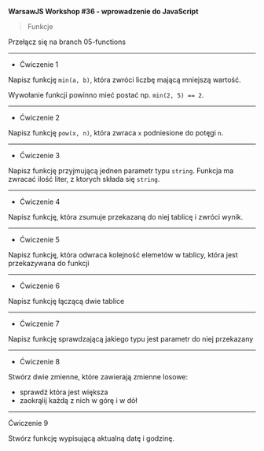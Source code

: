**WarsawJS Workshop #36 - wprowadzenie do JavaScript**
> Funkcje

Przełącz się na branch 05-functions

---

- Ćwiczenie 1

Napisz funkcję `min(a, b)`, która zwróci liczbę mającą mniejszą wartość.

Wywołanie funkcji powinno mieć postać np. `min(2, 5) == 2`.


---

- Ćwiczenie 2

Napisz funkcję `pow(x, n)`, która zwraca `x` podniesione do potęgi `n`. 

---

- Ćwiczenie 3

Napisz funkcję przyjmującą jednen parametr typu `string`. 
Funkcja ma zwracać ilość liter, z ktorych składa się `string`.

---

- Ćwiczenie 4

Napisz funkcję, która zsumuje przekazaną do niej tablicę i zwróci wynik.

---

- Ćwiczenie 5

Napisz funkcję, która odwraca kolejność elemetów w tablicy, która jest przekazywana do funkcji

---

- Ćwiczenie 6

Napisz funkcję łączącą dwie tablice

---

- Ćwiczenie 7

Napisz funkcję sprawdzającą jakiego typu jest parametr do niej przekazany

---

- Ćwiczenie 8

Stwórz dwie zmienne, które zawierają zmienne losowe:
 - sprawdź która jest większa
 - zaokrąlij każdą z nich w górę i w dół

--- 

Ćwiczenie 9

Stwórz funkcję wypisującą aktualną datę i godzinę.
